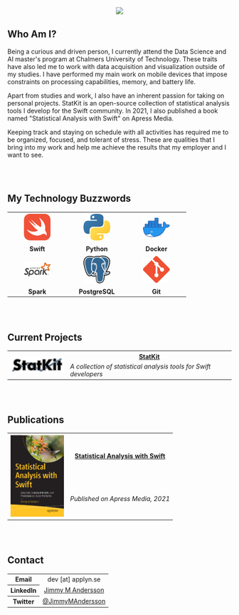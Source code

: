 <p align="center">
  <img src="https://capsule-render.vercel.app/api?type=waving&color=0:FFFFFF,100:2393d2&height=250&section=header&text=Jimmy%20M%20Andersson&desc=Data%20Engineer,%20Software%20Developer,%20and%20Author&animation=twinkling&fontAlignY=40"/>
</p>

## Who Am I?
Being a curious and driven person, I currently attend the Data Science and AI master's program at Chalmers University of Technology. These traits have also led me to work with data acquisition and visualization outside of my studies. I have performed my main work on mobile devices that impose constraints on processing capabilities, memory, and battery life.
    
Apart from studies and work, I also have an inherent passion for taking on personal projects. StatKit is an open-source collection of statistical analysis tools I develop for the Swift community. In 2021, I also published a book named "Statistical Analysis with Swift" on Apress Media.

Keeping track and staying on schedule with all activities has required me to be organized, focused, and tolerant of stress. These are qualities that I bring into my work and help me achieve the results that my employer and I want to see.


<br><br>
## My Technology Buzzwords
<table style="width:100%">
  <tr style="border:0">
    <th style="border:0" width=120px><img src="./images/swift-logo.svg" width=60px/></th>
    <th style="border:0" width=120px><img src="./images/python-logo.png" width=60px/></th>
    <th style="border:0" width=120px><img src="./images/docker-logo.png" width=60px/></th>
  </tr>
  <tr style="border:0">
    <th style="border:0" width=120px>Swift</th>
    <th style="border:0" width=120px>Python</th>
    <th style="border:0" width=120px>Docker</th>
  </tr>
  <tr style="border:0">
    <th style="border:0" width=120px><img src="./images/spark-logo.png" width=60px/></th>
    <th style="border:0" width=120px><img src="./images/psql-logo.svg" width=60px/></th>
    <th style="border:0" width=120px><img src="./images/git-logo.png" width=60px/></th>
  </tr>
  <tr style="border:0">
    <th style="border:0" width=120px>Spark</th>
    <th style="border:0" width=120px>PostgreSQL</th>
    <th style="border:0" width=120px>Git</th>
  </tr>
</table>


<br><br>
## Current Projects
<table style="width:100%">
  <tr style="border:0">
    <th style="border:0" rowspan=2 width=120px><img src="./images/statkit-logo.png" width=120px/></th>
    <th style="border:0"><a href="https://github.com/JimmyMAndersson/StatKit">StatKit</a></th>
  </tr>
  <tr style="border:0">
    <td style="border:0"><i>A collection of statistical analysis tools for Swift developers</i></td>
  </tr>
</table>


<br><br>
## Publications
<table style="width:100%">
  <tr style="border:0">
    <th style="border:0" rowspan=2 width=120px><img src="./images/statistical-swift-cover.png" width=120px/></th>
    <th style="border:0" height=50%><a href="http://link.springer.com/book/10.1007/978-1-4842-7765-2">Statistical Analysis with Swift</a></th>
  </tr>
  <tr style="border:0">
    <td style="border:0"><i>Published on Apress Media, 2021</i></td>
  </tr>
</table>


<br><br>
## Contact
<div align="justified">
  <table>
    <tr>
      <th>Email</th>
      <td align="center">dev [at] applyn.se</td>
    </tr>
    <tr>
      <th>LinkedIn</th>
      <td align="center"><a href="https://www.linkedin.com/in/jmandersson">Jimmy M Andersson</a></td>
    </tr>
    <tr>
      <th>Twitter</th>
      <td align="center"><a href="https://twitter.com/JimmyMAndersson">@JimmyMAndersson</a></td>
    </tr>
  </table>
</div>
